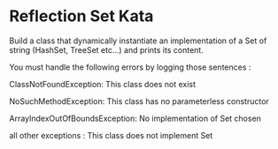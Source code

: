 # Reflection Set Kata

Build a class that dynamically instantiate an implementation of a Set of string (HashSet, TreeSet etc…) and prints its content.

You must handle the following errors by logging those sentences :

ClassNotFoundException: This class does not exist

NoSuchMethodException: This class has no parameterless constructor

ArrayIndexOutOfBoundsException: No implementation of Set chosen

all other exceptions : This class does not implement Set


